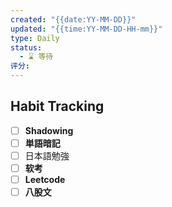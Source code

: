 ```yaml
---
created: "{{date:YY-MM-DD}}"
updated: "{{time:YY-MM-DD-HH-mm}}"
type: Daily
status:
  - ⌛️ 等待
评分:
---
```

## Habit Tracking
- [ ] **Shadowing**
- [ ] **単語暗記**
- [ ] 日本語勉強
- [ ]  **软考**
- [ ] **Leetcode**
- [ ] **八股文**